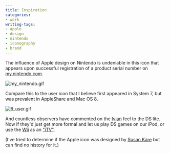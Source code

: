 ```yaml
---
title: Inspiration
categories:
- work
writing-tags:
- apple
- design
- nintendo
- iconography
- brand
---
```


The influence of Apple design on Nintendo is undeniable in this icon that appears upon successful registration of a product serial number on [my.nintendo.com][1].

![my_nintendo.gif](/media/2007-01-02-inspiration/my_nintendo.gif)

Compare this to the user icon that I believe first appeared in System 7, but was prevalent in AppleShare and Mac OS 8.

![8_user.gif](/media/2007-01-02-inspiration/8_user.gif)

And countless observers have commented on the [Ivian][4] feel to the DS lite.  Now if they'd just get more formal and let us play DS games on our iPod, or use the [Wii][5] as an ["iTV"][6].

(I've tried to determine if the Apple icon was designed by [Susan Kare][7] but can find no history for it.)

   [1]: http://my.nintendo.com
   [4]: http://www.designmuseum.org/design/jonathan-ive
   [5]: http://www.nintendo.com/channel/wii
   [6]: http://www.engadget.com/2006/09/12/hands-on-with-the-apple-itv-prototype/
   [7]: http://www.kare.com/
